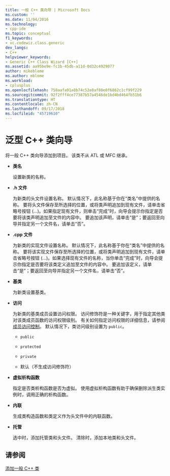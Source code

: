 ```yaml
---
title: 一般 C++ 类向导 | Microsoft Docs
ms.custom: ''
ms.date: 11/04/2016
ms.technology:
- cpp-ide
ms.topic: conceptual
f1_keywords:
- vc.codewiz.class.generic
dev_langs:
- C++
helpviewer_keywords:
- Generic C++ Class Wizard [C++]
ms.assetid: aa95be9e-fc1b-45db-a11d-0d32c4929077
author: mikeblome
ms.author: mblome
ms.workload:
- cplusplus
ms.openlocfilehash: 758aafa91a8b74c52e8af88e0f6862c1cf99f229
ms.sourcegitcommit: 92f2fff4ce77387b57a4546de1bd4bd464fb51b6
ms.translationtype: HT
ms.contentlocale: zh-CN
ms.lasthandoff: 09/17/2018
ms.locfileid: "45719610"
---
```

# <a name="generic-c-class-wizard"></a>泛型 C++ 类向导

将一般 C++ 类向导添加到项目。 该类不从 ATL 或 MFC 继承。  
  
- **类名**

   设置新类的名称。  
  
- **.h 文件**

   为新类的头文件设置名称。 默认情况下，此名称基于你在“类名”中提供的名称。 要将头文件保存至所选择的位置，或将类声明追加到现有文件，请单击省略号按钮 (...)。如果指定现有文件，则单击“完成”时，向导会提示你指定是否要将该类声明追加至文件的内容中。 要追加该声明，请单击“是”；要返回至向导并指定另一个文件名，请单击“否”。  
  
- **.cpp 文件**

   为新类的实现文件设置名称。 默认情况下，此名称基于你在“类名”中提供的名称。 要将该实现文件保存至所选择的位置，或将类声明追加到现有文件，请单击省略号按钮 (...)。如果选择现有文件的名称，当你单击“完成”时，向导会提示你指定是否要将该类定义追加至文件的内容中。 要追加该定义，请单击“是”；要返回至向导并指定另一个文件名，请单击“否”。  
  
- **基类**

   为新类设置基类。  
  
- **访问**

   为新类的基类成员设置访问权限。 访问修饰符是一种关键字，用于指定其他类对该类成员函数的访问权限级别。 有关如何指定访问权限的详细信息，请参阅[成员访问控制](../cpp/member-access-control-cpp.md)。 默认情况下，类访问级别设置为 `public`。  
  
   - `public`  
  
   - `protected`  
  
   - `private`  
  
   - 默认（不生成访问修饰符）  
  
- **虚拟析构函数**

   指定是否类析构函数是否为虚拟。 使用虚拟析构函数有助于确保删除派生类实例时，调用正确的析构函数。  
  
- **内联**

   生成类构造函数和类定义作为头文件中的内联函数。  
  
- **托管**

   选中时，添加托管类和头文件。 清除时，添加本地类和头文件。  
  
## <a name="see-also"></a>请参阅  
 [添加一般 C++ 类](../ide/adding-a-generic-cpp-class.md)